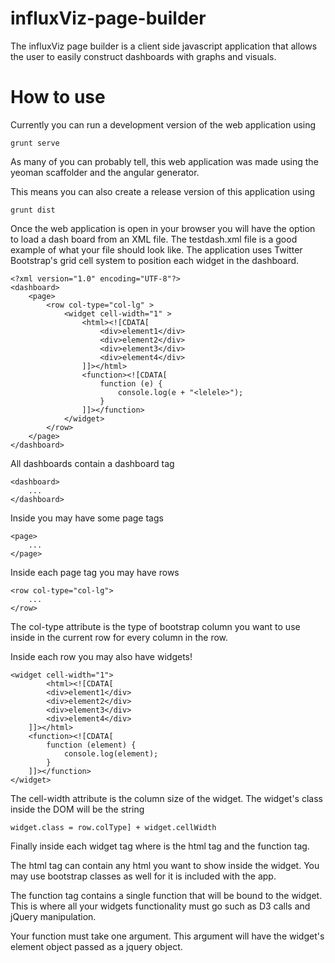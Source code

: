 influxViz-page-builder
======================

The influxViz page builder is a client side javascript application that allows the user to easily construct dashboards with graphs and visuals.

How to use
==========

Currently you can run a development version of the web application using 

```
grunt serve
```
As many of you can probably tell, this web application was made using the yeoman scaffolder
and the angular generator.

This means you can also create a release version of this application using 

```
grunt dist
```

Once the web application is open in your browser you will have the option to load a dash board from
an XML file. The testdash.xml file is a good example of what your file should look like.
The application uses Twitter Bootstrap's grid cell system to position each widget in the dashboard.

```
<?xml version="1.0" encoding="UTF-8"?>
<dashboard>
	<page>
		<row col-type="col-lg" >
			<widget cell-width="1" >
				<html><![CDATA[
					<div>element1</div>
					<div>element2</div>
					<div>element3</div>
					<div>element4</div>
				]]></html>
				<function><![CDATA[
					function (e) {
						console.log(e + "<lelele>");
					}
				]]></function>
			</widget>
		</row>
	</page>
</dashboard>
```

All dashboards contain a dashboard tag
```
<dashboard>
	...
</dashboard>

```

Inside you may have some page tags
```
<page>
	...
</page>
```

Inside each page tag you may have rows
```
<row col-type="col-lg">
	...
</row>
```

The col-type attribute is the type of bootstrap column you want to use inside
in the current row for every column in the row.

Inside each row you may also have widgets!
```
<widget cell-width="1">
		<html><![CDATA[
		<div>element1</div>
		<div>element2</div>
		<div>element3</div>
		<div>element4</div>
	]]></html>
	<function><![CDATA[
		function (element) {
			console.log(element);
		}
	]]></function>
</widget>
```

The cell-width attribute is the column size of the widget. The widget's class inside the DOM
will be the string 

```
widget.class = row.colType] + widget.cellWidth
```

Finally inside each widget tag where is the html tag and the function tag.

The html tag can contain any html you want to show inside the widget.
You may use bootstrap classes as well for it is included with the app.

The function tag contains a single function that will be bound to the widget.
This is where all your widgets functionality must go such as D3 calls and 
jQuery manipulation. 

Your function must take one argument. 
This argument will have the widget's element object passed as a jquery object.